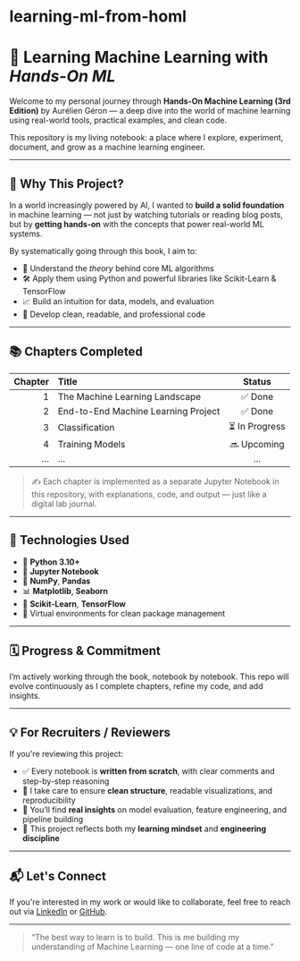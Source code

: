 # learning-ml-from-homl
# 🤖 Learning Machine Learning with *Hands-On ML*

Welcome to my personal journey through **Hands-On Machine Learning (3rd Edition)** by Aurélien Géron — a deep dive into the world of machine learning using real-world tools, practical examples, and clean code.

This repository is my living notebook: a place where I explore, experiment, document, and grow as a machine learning engineer.

---

## 📘 Why This Project?

In a world increasingly powered by AI, I wanted to **build a solid foundation** in machine learning — not just by watching tutorials or reading blog posts, but by **getting hands-on** with the concepts that power real-world ML systems.

By systematically going through this book, I aim to:

- 🔬 Understand the *theory* behind core ML algorithms
- 🛠️ Apply them using Python and powerful libraries like Scikit-Learn & TensorFlow
- 📈 Build an intuition for data, models, and evaluation
- 🧠 Develop clean, readable, and professional code

---

## 📚 Chapters Completed

| Chapter | Title                                     | Status |
|--------:|:------------------------------------------|:-------:|
| 1       | The Machine Learning Landscape             | ✅ Done |
| 2       | End-to-End Machine Learning Project        | ✅ Done |
| 3       | Classification                             | ⏳ In Progress |
| 4       | Training Models                            | 🔜 Upcoming |
| ...     | ...                                        | ...     |

> ✍️ Each chapter is implemented as a separate Jupyter Notebook in this repository, with explanations, code, and output — just like a digital lab journal.

---

## 🚀 Technologies Used

- 🐍 **Python 3.10+**
- 📓 **Jupyter Notebook**
- 🧮 **NumPy**, **Pandas**
- 📊 **Matplotlib**, **Seaborn**
- 🤖 **Scikit-Learn**, **TensorFlow**
- 🧪 Virtual environments for clean package management

---

## 🗓️ Progress & Commitment

I’m actively working through the book, notebook by notebook. This repo will evolve continuously as I complete chapters, refine my code, and add insights.

---

## 💡 For Recruiters / Reviewers

If you're reviewing this project:

- ✅ Every notebook is **written from scratch**, with clear comments and step-by-step reasoning
- 📌 I take care to ensure **clean structure**, readable visualizations, and reproducibility
- 💭 You’ll find **real insights** on model evaluation, feature engineering, and pipeline building
- 💼 This project reflects both my **learning mindset** and **engineering discipline**

---

## 📬 Let's Connect

If you're interested in my work or would like to collaborate, feel free to reach out via [LinkedIn](https://www.linkedin.com/) or [GitHub](https://github.com/roshinit-a).

---

> “The best way to learn is to build. This is me building my understanding of Machine Learning — one line of code at a time.”

